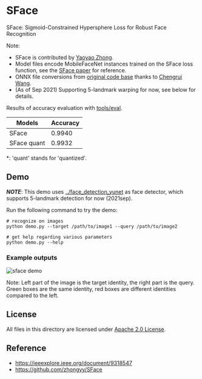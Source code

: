 # SFace

SFace: Sigmoid-Constrained Hypersphere Loss for Robust Face Recognition

Note:

- SFace is contributed by [Yaoyao Zhong](https://github.com/zhongyy).
- Model files encode MobileFaceNet instances trained on the SFace loss function, see the [SFace paper](https://arxiv.org/abs/2205.12010) for reference.
- ONNX file conversions from [original code base](https://github.com/zhongyy/SFace) thanks to [Chengrui Wang](https://github.com/crywang).
- (As of Sep 2021) Supporting 5-landmark warping for now, see below for details.

Results of accuracy evaluation with [tools/eval](../../tools/eval).

| Models      | Accuracy |
| ----------- | -------- |
| SFace       | 0.9940   |
| SFace quant | 0.9932   |

\*: 'quant' stands for 'quantized'.

## Demo

***NOTE***: This demo uses [../face_detection_yunet](../face_detection_yunet) as face detector, which supports 5-landmark detection for now (2021sep).

Run the following command to try the demo:

```shell
# recognize on images
python demo.py --target /path/to/image1 --query /path/to/image2

# get help regarding various parameters
python demo.py --help
```

### Example outputs

![sface demo](./example_outputs/demo.jpg)

Note: Left part of the image is the target identity, the right part is the query. Green boxes are the same identity, red boxes are different identities compared to the left.

## License

All files in this directory are licensed under [Apache 2.0 License](./LICENSE).

## Reference

- https://ieeexplore.ieee.org/document/9318547
- https://github.com/zhongyy/SFace
